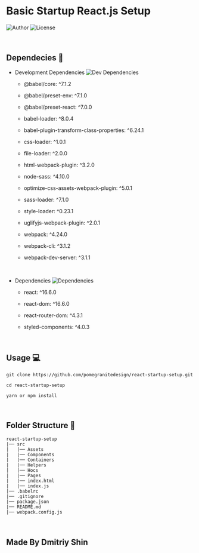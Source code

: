 # Basic Startup React.js Setup
![Author](https://img.shields.io/badge/author-Dmitriy%20Shin-green.svg)
![License](https://img.shields.io/dub/l/vibe-d.svg)

&nbsp;

## Dependecies 💾
- Development Dependencies ![Dev Dependencies](https://img.shields.io/david/dev/expressjs/express.svg)
  - @babel/core: ^7.1.2

  - @babel/preset-env: ^7.1.0

  - @babel/preset-react: ^7.0.0

  - babel-loader: ^8.0.4

  - babel-plugin-transform-class-properties: ^6.24.1

  - css-loader: ^1.0.1

  - file-loader: ^2.0.0

  - html-webpack-plugin: ^3.2.0

  - node-sass: ^4.10.0
  
  - optimize-css-assets-webpack-plugin: ^5.0.1

  - sass-loader: ^7.1.0

  - style-loader: ^0.23.1

  - uglifyjs-webpack-plugin: ^2.0.1

  - webpack: ^4.24.0

  - webpack-cli: ^3.1.2

  - webpack-dev-server: ^3.1.1

&nbsp;

- Dependencies ![Dependencies](https://img.shields.io/depfu/pomegranitedesign/react-startup-setup.svg)
  - react: ^16.6.0

  - react-dom: ^16.6.0
  
  - react-router-dom: ^4.3.1

  - styled-components: ^4.0.3

&nbsp;

## Usage 💻
```
git clone https://github.com/pomegranitedesign/react-startup-setup.git

cd react-startup-setup

yarn or npm install
```

&nbsp;


## Folder Structure 📁
```
react-startup-setup
|── src
|   |── Assets
|   |── Components
|   |── Containers
|   |── Helpers
|   |── Hocs
|   |── Pages
|   |── index.html
|   |── index.js
|── .babelrc
|── .gitignore
|── package.json
|── README.md
|── webpack.config.js
```

&nbsp;

## Made By Dmitriy Shin